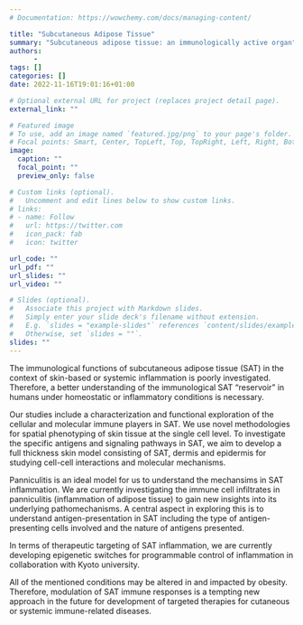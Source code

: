 ```yaml
---
# Documentation: https://wowchemy.com/docs/managing-content/

title: "Subcutaneous Adipose Tissue"
summary: "Subcutaneous adipose tissue: an immunologically active organ"
authors:
      -
tags: []
categories: []
date: 2022-11-16T19:01:16+01:00

# Optional external URL for project (replaces project detail page).
external_link: ""

# Featured image
# To use, add an image named `featured.jpg/png` to your page's folder.
# Focal points: Smart, Center, TopLeft, Top, TopRight, Left, Right, BottomLeft, Bottom, BottomRight.
image:
  caption: ""
  focal_point: ""
  preview_only: false

# Custom links (optional).
#   Uncomment and edit lines below to show custom links.
# links:
# - name: Follow
#   url: https://twitter.com
#   icon_pack: fab
#   icon: twitter

url_code: ""
url_pdf: ""
url_slides: ""
url_video: ""

# Slides (optional).
#   Associate this project with Markdown slides.
#   Simply enter your slide deck's filename without extension.
#   E.g. `slides = "example-slides"` references `content/slides/example-slides.md`.
#   Otherwise, set `slides = ""`.
slides: ""
---
```

The immunological functions of subcutaneous adipose tissue (SAT) in the context of skin-based or systemic inflammation is poorly investigated. Therefore, a better understanding of the immunological SAT “reservoir” in humans under homeostatic or inflammatory conditions is necessary.

Our studies include a characterization and functional exploration of the cellular and molecular immune players in SAT. We use novel methodologies for spatial phenotyping of skin tissue at the single cell level. To investigate the specific antigens and signaling pathways in SAT, we aim to develop a full thickness skin model consisting of SAT, dermis and epidermis for studying cell-cell interactions and molecular mechanisms.

Panniculitis is an ideal model for us to understand the mechansims in SAT inflammation. We are currently investigating the immune cell infiltrates in panniculitis (inflammation of adipose tissue) to gain new insights into its underlying pathomechanisms. A central aspect in exploring this is to understand antigen-presentation in SAT including the type of antigen-presenting cells involved and the nature of antigens presented.

In terms of therapeutic targeting of SAT inflammation, we are currently developing epigenetic switches for programmable control of inflammation in collaboration with Kyoto university.

All of the mentioned conditions may be altered in and impacted by obesity. Therefore, modulation of SAT immune responses is a tempting new approach in the future for development of targeted therapies for cutaneous or systemic immune-related diseases.
